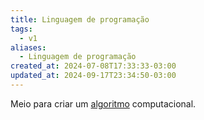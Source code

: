 ```yaml
---
title: Linguagem de programação
tags:
  - v1
aliases:
  - Linguagem de programação
created_at: 2024-07-08T17:33:33-03:00
updated_at: 2024-09-17T23:34:50-03:00
---
```


Meio para criar um [algoritmo](../../../../atomos/2024/07/12/Algoritmo.md) computacional.